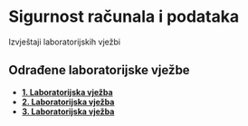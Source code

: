# Sigurnost računala i podataka

Izvještaji laboratorijskih vježbi

## Odrađene laboratorijske vježbe

- [**1. Laboratorijska vježba**](https://github.com/vdumic/SRP/blob/e30971c7e0a8bfe80f48eb264942c5a12ad3c79f/lab_1.md)
- [**2. Laboratorijska vježba**](https://github.com/vdumic/SRP/blob/c01ba57e35160687e2347f65ffcf89cd13a07b97/lab_2.md)
- [**3. Laboratorijska vježba**](https://github.com/vdumic/SRP/blob/c01ba57e35160687e2347f65ffcf89cd13a07b97/lab_3.md)
